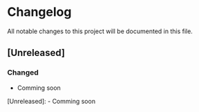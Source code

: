 # Changelog
All notable changes to this project will be documented in this file.

## [Unreleased]
### Changed
- Comming soon

[Unreleased]: - Comming soon
